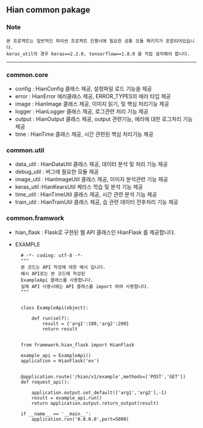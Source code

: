 ## Hian common pakage  

### Note
    본 프로젝트는 일반적인 파이썬 프로젝트 진행시에 필요한 공통 모듈 패키지가 포함되어있습니다.
    keras_util의 경우 keras==2.2.0, tensorflow==1.8.0 을 직접 설치해야 합니다. 
---

### common.core
- config : HianConfig 클래스 제공, 설정파일 로드 기능을 제공
- error : HianError 에러클래스 제공, ERROR_TYPES의 에러 타입 제공
- image : HianImage 클래스 제공, 이미지 읽기, 및 핵심 처리기능 제공
- logger : HianLogger 클래스 제공, 로그관련 처리 기능 제공
- output : HianOutput 클래스 제공, output 관련기능, 에러에 대한 로그처리 기능 제공
- time : HianTime 클래스 제공, 시간 관련된 핵심 처리기능 제공

### common.util

- data_util : HianDataUtil 클래스 제공, 데이터 분석 및 처리 기능 제공
- debug_util : 버그에 필요한 모듈 제공
- image_util : HianImageUtil 클래스 제공, 이미지 분석관련 기능 제공
- keras_util :HianKearsUtil 케라스 학습 및 분석 기능 제공
- time_util : HianTimeUtil 클래스 제공, 시간 관련 분석 기능 제공
- train_util : HianTrainUtil 클래스 제공, 습 관련 데이터 전후처리 기능 제공

### common.framwork  

- hian_flask : Flask로 구현된 웹 API 클래스인 HianFlask 를 제공합니다.  


- EXAMPLE
        
        # -*- coding: utf-8 -*-
        """
        본 코드는 API 작성에 대한 예시 입니다.
        예시 API로는 본 코드에 작성된
        ExampleApi 클래스를 사용합니다.
        실제 API 사용시에는 API 클래스를 import 하여 사용합니다.
        """
        
        
        class ExampleApi(object):
        
            def run(self):
                result = {'arg1':100,'arg2':200}
                return result
        
        
        from framework.hian_flask import HianFlask
        
        example_api = ExampleApi()
        application = HianFlask('ex')
        
        
        @application.route('/hian/v1/example',methods=['POST','GET'])
        def request_api():
        
            application.output.set_default(['arg1','arg2'],-1)
            result = example_api.run()
            return application.output.return_output(result)
        
        if __name__ == '__main__':
            application.run('0.0.0.0',port=5000)    
        
